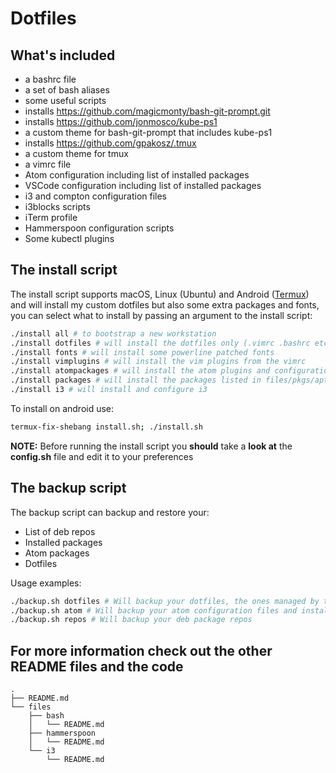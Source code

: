 # Dotfiles

## What's included

- a bashrc file
- a set of bash aliases
- some useful scripts
- installs https://github.com/magicmonty/bash-git-prompt.git
- installs https://github.com/jonmosco/kube-ps1
- a custom theme for bash-git-prompt that includes kube-ps1
- installs https://github.com/gpakosz/.tmux
- a custom theme for tmux
- a vimrc file
- Atom configuration including list of installed packages
- VSCode configuration including list of installed packages
- i3 and compton configuration files
- i3blocks scripts
- iTerm profile
- Hammerspoon configuration scripts
- Some kubectl plugins

## The install script

The install script supports macOS, Linux (Ubuntu) and Android ([Termux](https://termux.com)) and will install my custom dotfiles but also some extra packages and fonts, you can select what to install by passing an argument to the install script:

```sh
./install all # to bootstrap a new workstation
./install dotfiles # will install the dotfiles only (.vimrc .bashrc etc...)
./install fonts # will install some powerline patched fonts
./install vimplugins # will install the vim plugins from the vimrc
./install atompackages # will install the atom plugins and configuration
./install packages # will install the packages listed in files/pkgs/apt.lst (or brew.lst and cask.lst if running on macOS)
./install i3 # will install and configure i3
```

To install on android use:

```sh
termux-fix-shebang install.sh; ./install.sh
```

**NOTE:** Before running the install script you **should** take a **look at** the **config.sh** file and edit it to your preferences

## The backup script

The backup script can backup and restore your:

- List of deb repos
- Installed packages
- Atom packages
- Dotfiles

Usage examples:

```sh
./backup.sh dotfiles # Will backup your dotfiles, the ones managed by the install.sh script
./backup.sh atom # Will backup your atom configuration files and installed package list
./backup.sh repos # Will backup your deb package repos
```

## For more information check out the other README files and the code

```console
.
├── README.md
└── files
    ├── bash
    │   └── README.md
    ├── hammerspoon
    │   └── README.md
    └── i3
        └── README.md
```
